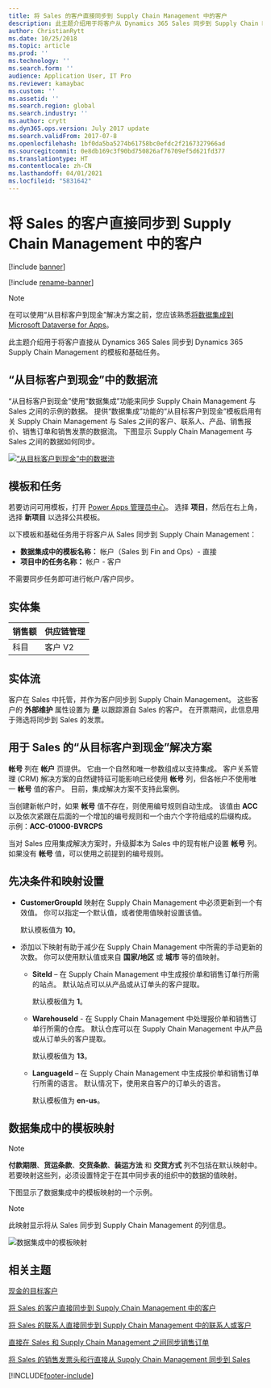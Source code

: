 ```yaml
---
title: 将 Sales 的客户直接同步到 Supply Chain Management 中的客户
description: 此主题介绍用于将客户从 Dynamics 365 Sales 同步到 Supply Chain Management 的模板和基础任务。
author: ChristianRytt
ms.date: 10/25/2018
ms.topic: article
ms.prod: ''
ms.technology: ''
ms.search.form: ''
audience: Application User, IT Pro
ms.reviewer: kamaybac
ms.custom: ''
ms.assetid: ''
ms.search.region: global
ms.search.industry: ''
ms.author: crytt
ms.dyn365.ops.version: July 2017 update
ms.search.validFrom: 2017-07-8
ms.openlocfilehash: 1bf0da5ba5274b61758bc0efdc2f2167327966ad
ms.sourcegitcommit: 0e8db169c3f90bd750826af76709ef5d621fd377
ms.translationtype: HT
ms.contentlocale: zh-CN
ms.lasthandoff: 04/01/2021
ms.locfileid: "5831642"
---
```

# <a name="synchronize-accounts-directly-from-sales-to-customers-in-supply-chain-management"></a>将 Sales 的客户直接同步到 Supply Chain Management 中的客户

[!include [banner](../includes/banner.md)]

[!include [rename-banner](~/includes/cc-data-platform-banner.md)]

> [!NOTE]
> 在可以使用“从目标客户到现金”解决方案之前，您应该熟悉[将数据集成到 Microsoft Dataverse for Apps](https://docs.microsoft.com/powerapps/administrator/data-integrator)。

此主题介绍用于将客户直接从 Dynamics 365 Sales 同步到 Dynamics 365 Supply Chain Management 的模板和基础任务。

## <a name="data-flow-in-prospect-to-cash"></a>“从目标客户到现金”中的数据流

“从目标客户到现金”使用“数据集成”功能来同步 Supply Chain Management 与 Sales 之间的示例的数据。  提供“数据集成”功能的“从目标客户到现金”模板启用有关 Supply Chain Management 与 Sales 之间的客户、联系人、产品、销售报价、销售订单和销售发票的数据流。 下图显示 Supply Chain Management 与 Sales 之间的数据如何同步。

[![“从目标客户到现金”中的数据流](./media/prospect-to-cash-data-flow.png)](./media/prospect-to-cash-data-flow.png)

## <a name="templates-and-tasks"></a>模板和任务

若要访问可用模板，打开 [Power Apps 管理员中心](https://preview.admin.powerapps.com/dataintegration)。 选择 **项目**，然后在右上角，选择 **新项目** 以选择公共模板。

以下模板和基础任务用于将客户从 Sales 同步到 Supply Chain Management：

- **数据集成中的模板名称：** 帐户（Sales 到 Fin and Ops）- 直接
- **项目中的任务名称：** 帐户 - 客户

不需要同步任务即可进行帐户/客户同步。

## <a name="entity-set"></a>实体集

| 销售额    | 供应链管理 |
|----------|------------------------|
| 科目 | 客户 V2           |

## <a name="entity-flow"></a>实体流

客户在 Sales 中托管，并作为客户同步到 Supply Chain Management。 这些客户的 **外部维护** 属性设置为 **是** 以跟踪源自 Sales 的客户。 在开票期间，此信息用于筛选将同步到 Sales 的发票。

## <a name="prospect-to-cash-solution-for-sales"></a>用于 Sales 的“从目标客户到现金”解决方案

**帐号** 列在 **帐户** 页提供。 它由一个自然和唯一参数组成以支持集成。 客户关系管理 (CRM) 解决方案的自然键特征可能影响已经使用 **帐号** 列，但各帐户不使用唯一 **帐号** 值的客户。 目前，集成解决方案不支持此案例。

当创建新帐户时，如果 **帐号** 值不存在，则使用编号规则自动生成。 该值由 **ACC** 以及依次紧跟在后面的一个增加的编号规则和一个由六个字符组成的后缀构成。 示例：**ACC-01000-BVRCPS**

当对 Sales 应用集成解决方案时，升级脚本为 Sales 中的现有帐户设置 **帐号** 列。 如果没有 **帐号** 值，可以使用之前提到的编号规则。

## <a name="preconditions-and-mapping-setup"></a>先决条件和映射设置

- **CustomerGroupId** 映射在 Supply Chain Management 中必须更新到一个有效值。 你可以指定一个默认值，或者使用值映射设置该值。

    默认模板值为 **10**。

- 添加以下映射有助于减少在 Supply Chain Management 中所需的手动更新的次数。 你可以使用默认值或来自 **国家/地区** 或 **城市** 等的值映射。

    - **SiteId** – 在 Supply Chain Management 中生成报价单和销售订单行所需的站点。 默认站点可以从产品或从订单头的客户提取。

        默认模板值为 **1**。

    - **WarehouseId** - 在 Supply Chain Management 中处理报价单和销售订单行所需的仓库。 默认仓库可以在 Supply Chain Management 中从产品或从订单头的客户提取。

        默认模板值为 **13**。

    - **LanguageId** – 在 Supply Chain Management 中生成报价单和销售订单行所需的语言。 默认情况下，使用来自客户的订单头的语言。

        默认模板值为 **en-us**。

## <a name="template-mapping-in-data-integration"></a>数据集成中的模板映射

> [!NOTE]
> **付款期限**、**货运条款**、**交货条款**、**装运方法** 和 **交货方式** 列不包括在默认映射中。 若要映射这些列，必须设置特定于在其中同步表的组织中的数据的值映射。

下图显示了数据集成中的模板映射的一个示例。 

> [!NOTE]
> 此映射显示将从 Sales 同步到 Supply Chain Management 的列信息。

![数据集成中的模板映射](./media/accounts-direct-template-mapping-data-integrator-1.png)

## <a name="related-topics"></a>相关主题


[现金的目标客户](prospect-to-cash.md)

[将 Sales 的客户直接同步到 Supply Chain Management 中的客户](accounts-template-mapping-direct.md)

[将 Sales 的联系人直接同步到 Supply Chain Management 中的联系人或客户](contacts-template-mapping-direct.md)

[直接在 Sales 和 Supply Chain Management 之间同步销售订单](sales-order-template-mapping-direct-two-ways.md)

[将 Sales 的销售发票头和行直接从 Supply Chain Management 同步到 Sales](sales-invoice-template-mapping-direct.md)



[!INCLUDE[footer-include](../../includes/footer-banner.md)]